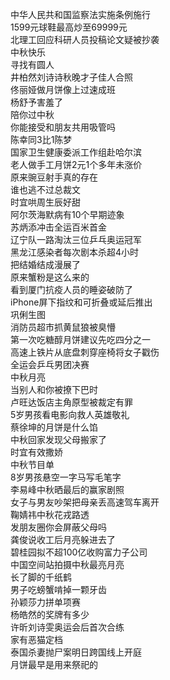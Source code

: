 中华人民共和国监察法实施条例施行  
1599元球鞋最高炒至69999元  
北理工回应科研人员投稿论文疑被抄袭  
中秋快乐  
寻找有圆人  
井柏然刘诗诗秋晚才子佳人合照  
佟丽娅做月饼像上过速成班  
杨舒予害羞了  
陪你过中秋  
你能接受和朋友共用吸管吗  
陈幸同3比1陈梦  
国家卫生健康委派工作组赴哈尔滨  
老人做手工月饼2元1个多年未涨价  
原来豌豆射手真的存在  
谁也逃不过总裁文  
时宜哄周生辰好甜  
阿尔茨海默病有10个早期迹象  
苏炳添冲击全运百米首金  
辽宁队一路淘汰三位乒乓奥运冠军  
黑龙江感染者每次剧本杀超4小时  
把结婚结成漫展了  
原来蟹粉是这么来的  
看到厦门抗疫人员的睡姿破防了  
iPhone屏下指纹和可折叠或延后推出  
巩俐生图  
消防员超市抓黄鼠狼被臭懵  
第一次吃糖醇月饼建议先吃四分之一  
高速上铁片从底盘刺穿座椅将女子戳伤  
全运会乒乓男团决赛  
中秋月亮  
当别人和你被撩下巴时  
卢旺达饭店主角原型被裁定有罪  
5岁男孩看电影向救人英雄敬礼  
蔡徐坤的月饼是什么馅  
中秋回家发现父母搬家了  
时宜有效撒娇  
中秋节目单  
8岁男孩悬空一字马写毛笔字  
李易峰中秋晒最后的赢家剧照  
女子与男友吵架把母亲丢高速驾车离开  
鞠婧祎中秋花戎路透  
发朋友圈你会屏蔽父母吗  
龚俊说收工后月亮躲进去了  
碧桂园拟不超100亿收购富力子公司  
中国空间站拍摄中秋最亮月亮  
长了脚的千纸鹤  
男子吃螃蟹啃掉一颗牙齿  
孙颖莎力拼单项赛  
杨皓然的奖牌有多少  
许昕刘诗雯奥运会后首次合练  
家有恶猫定档  
泰国杀妻抛尸案明日跨国线上开庭  
月饼最早是用来祭祀的  
